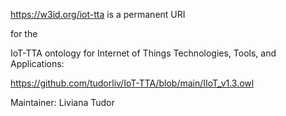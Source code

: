 https://w3id.org/iot-tta is a permanent URI 

for the 

IoT-TTA ontology for Internet of Things Technologies, Tools, and Applications: 

https://github.com/tudorliv/IoT-TTA/blob/main/IIoT_v1.3.owl

Maintainer: Liviana Tudor

